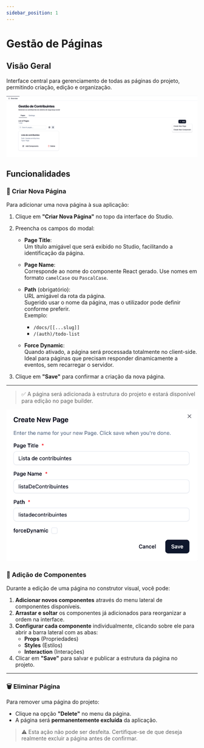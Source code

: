 ```yaml
---
sidebar_position: 1
---
```


# Gestāo de Páginas

## Visão Geral

Interface central para gerenciamento de todas as páginas do projeto, permitindo criação, edição e organização.

![Preview da Lista de Páginas](../img/ui-list-pages.png)

## Funcionalidades

### 📝 Criar Nova Página

Para adicionar uma nova página à sua aplicação:

1. Clique em **"Criar Nova Página"** no topo da interface do Studio.

2. Preencha os campos do modal:

   - **Page Title**:  
     Um título amigável que será exibido no Studio, facilitando a identificação da página.

   - **Page Name**:  
     Corresponde ao nome do componente React gerado. Use nomes em formato `camelCase` ou `PascalCase`.

   - **Path** (obrigatório):  
     URL amigável da rota da página.  
     Sugerido usar o nome da página, mas o utilizador pode definir conforme preferir.  
     Exemplo:  
     - `/docs/[[...slug]]`  
     - `/(auth)/todo-list`

   - **Force Dynamic**:  
     Quando ativado, a página será processada totalmente no client-side.  
     Ideal para páginas que precisam responder dinamicamente a eventos, sem recarregar o servidor.

3. Clique em **"Save"** para confirmar a criação da nova página.

---

> ✅ A página será adicionada à estrutura do projeto e estará disponível para edição no page builder.


![Modal de criação de página](../img/ui-new-page.png)

### 📄 Adição de Componentes

Durante a edição de uma página no construtor visual, você pode:

1. **Adicionar novos componentes** através do menu lateral de componentes disponíveis.
2. **Arrastar e soltar** os componentes já adicionados para reorganizar a ordem na interface.
3. **Configurar cada componente** individualmente, clicando sobre ele para abrir a barra lateral com as abas:
   - **Props** (Propriedades)
   - **Styles** (Estilos)
   - **Interaction** (Interações)
4. Clicar em **"Save"** para salvar e publicar a estrutura da página no projeto.

---

### 🗑️ Eliminar Página

Para remover uma página do projeto:

- Clique na opção **"Delete"** no menu da página.
- A página será **permanentemente excluída** da aplicação.

> ⚠️ Esta ação não pode ser desfeita. Certifique-se de que deseja realmente excluir a página antes de confirmar.

